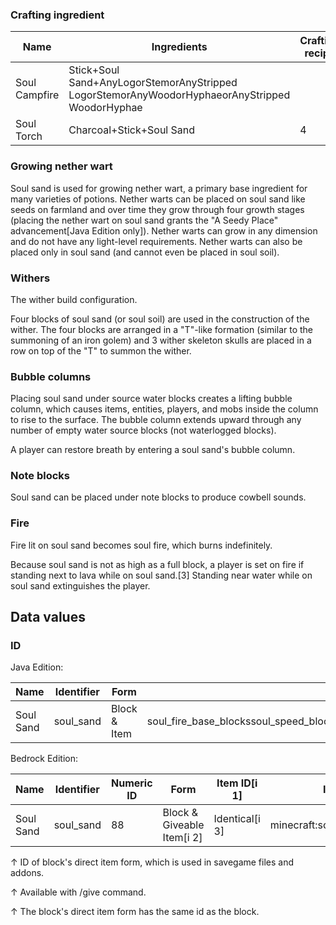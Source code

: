 ### Crafting ingredient
| Name          | Ingredients                                                                                    | Crafting recipe |
|---------------|------------------------------------------------------------------------------------------------|-----------------|
| Soul Campfire | Stick+Soul Sand+AnyLogorStemorAnyStripped LogorStemorAnyWoodorHyphaeorAnyStripped WoodorHyphae |                 |
| Soul Torch    | Charcoal+Stick+Soul Sand                                                                       | 4               |

### Growing nether wart
Soul sand is used for growing nether wart, a primary base ingredient for many varieties of potions. Nether warts can be placed on soul sand like seeds on farmland and over time they grow through four growth stages (placing the nether wart on soul sand grants the "A Seedy Place" advancement‌[Java Edition  only]). Nether warts can grow in any dimension and do not have any light-level requirements. Nether warts can also be placed only in soul sand (and cannot even be placed in soul soil).

### Withers



















The wither build configuration.


Four blocks of soul sand (or soul soil) are used in the construction of the wither. The four blocks are arranged in a "T"-like formation (similar to the summoning of an iron golem) and 3 wither skeleton skulls are placed in a row on top of the "T" to summon the wither.

### Bubble columns
Placing soul sand under source water blocks creates a lifting bubble column, which causes items, entities, players, and mobs inside the column to rise to the surface. The bubble column extends upward through any number of empty water source blocks (not waterlogged blocks).

A player can restore breath by entering a soul sand's bubble column.

### Note blocks
Soul sand can be placed under note blocks to produce cowbell sounds.

### Fire
Fire lit on soul sand becomes soul fire, which burns indefinitely.

Because soul sand is not as high as a full block, a player is set on fire if standing next to lava while on soul sand.[3] Standing near water while on soul sand extinguishes the player.

## Data values
### ID
Java Edition:

| Name      | Identifier | Form         | Block tags                                                                     | Item tags             | Translation key           |
|-----------|------------|--------------|--------------------------------------------------------------------------------|-----------------------|---------------------------|
| Soul Sand | soul_sand  | Block & Item | soul_fire_base_blockssoul_speed_blockswither_summon_base_blocksmineable/shovel | soul_fire_base_blocks | block.minecraft.soul_sand |

Bedrock Edition:

| Name      | Identifier | Numeric ID | Form                       | Item ID[i 1]   | Item tags                       | Translation key     |
|-----------|------------|------------|----------------------------|----------------|---------------------------------|---------------------|
| Soul Sand | soul_sand  | 88         | Block & Giveable Item[i 2] | Identical[i 3] | minecraft:soul_fire_base_blocks | tile.soul_sand.name |


↑ ID of block's direct item form, which is used in savegame files and addons.

↑ Available with /give command.

↑ The block's direct item form has the same id as the block.




